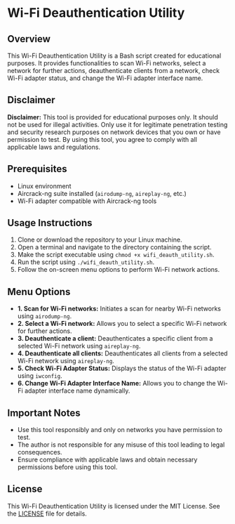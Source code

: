 # Wi-Fi Deauthentication Utility

## Overview
This Wi-Fi Deauthentication Utility is a Bash script created for educational purposes. It provides functionalities to scan Wi-Fi networks, select a network for further actions, deauthenticate clients from a network, check Wi-Fi adapter status, and change the Wi-Fi adapter interface name.

## Disclaimer
**Disclaimer:** This tool is provided for educational purposes only. It should not be used for illegal activities. Only use it for legitimate penetration testing and security research purposes on network devices that you own or have permission to test. By using this tool, you agree to comply with all applicable laws and regulations.

## Prerequisites
- Linux environment
- Aircrack-ng suite installed (`airodump-ng`, `aireplay-ng`, etc.)
- Wi-Fi adapter compatible with Aircrack-ng tools

## Usage Instructions
1. Clone or download the repository to your Linux machine.
2. Open a terminal and navigate to the directory containing the script.
3. Make the script executable using `chmod +x wifi_deauth_utility.sh`.
4. Run the script using `./wifi_deauth_utility.sh`.
5. Follow the on-screen menu options to perform Wi-Fi network actions.

## Menu Options
- **1. Scan for Wi-Fi networks:** Initiates a scan for nearby Wi-Fi networks using `airodump-ng`.
- **2. Select a Wi-Fi network:** Allows you to select a specific Wi-Fi network for further actions.
- **3. Deauthenticate a client:** Deauthenticates a specific client from a selected Wi-Fi network using `aireplay-ng`.
- **4. Deauthenticate all clients:** Deauthenticates all clients from a selected Wi-Fi network using `aireplay-ng`.
- **5. Check Wi-Fi Adapter Status:** Displays the status of the Wi-Fi adapter using `iwconfig`.
- **6. Change Wi-Fi Adapter Interface Name:** Allows you to change the Wi-Fi adapter interface name dynamically.

## Important Notes
- Use this tool responsibly and only on networks you have permission to test.
- The author is not responsible for any misuse of this tool leading to legal consequences.
- Ensure compliance with applicable laws and obtain necessary permissions before using this tool.


## License
This Wi-Fi Deauthentication Utility is licensed under the MIT License. See the [LICENSE](LICENSE) file for details.
